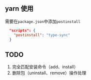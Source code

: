 ## yarn 使用

需要在`package.json`中添加`postinstall`

```json
  "scripts": {
    "postinstall": "type-sync"
  }
```

## TODO

1. 完全匹配安装命令（add、install）
2. 删除包（uninstall、remove）操作处理
